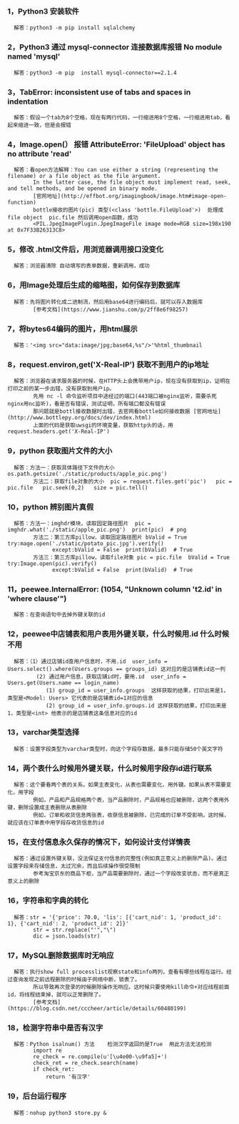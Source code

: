 ### 1，Python3 安装软件
      解答：python3 -m pip install sqlalchemy
### 2，Python3 通过 mysql-connector 连接数据库报错 No module named 'mysql'
      解答：python3 -m pip  install mysql-connector==2.1.4
### 3，TabError: inconsistent use of tabs and spaces in indentation
      解答：假设一个tab为8个空格，现在有两行代码，一行缩进用8个空格，一行缩进用tab，看起来缩进一致，但是会报错
### 4，Image.open(） 报错   AttributeError: 'FileUpload' object has no attribute 'read'
      解答：看open方法解释：You can use either a string (representing the filename) or a file object as the file argument. 
            In the latter case, the file object must implement read, seek, and tell methods, and be opened in binary mode.
            [官网地址](http://effbot.org/imagingbook/image.htm#image-open-function)
            bottle接收的图片(pic) 类型(<class 'bottle.FileUpload'>)  处理成file object  pic.file 然后调用open函数，成功
            <PIL.JpegImagePlugin.JpegImageFile image mode=RGB size=198x190 at 0x7F33B26313C8>
### 5，修改 .html文件后，用浏览器调用接口没变化
      解答：浏览器清除 自动填写的表单数据，重新调用，成功
### 6，用Image处理后生成的缩略图，如何保存到数据库
      解答：先将图片转化成二进制流，然后用base64进行编码后，就可以存入数据库
            [参考文档](https://www.jianshu.com/p/2ff8e6f98257)
### 7，将bytes64编码的图片，用html展示
      解答：'<img src="data:image/jpg;base64,%s"/>'%html_thumbnail
### 8，request.environ,get('X-Real-IP') 获取不到用户的ip地址
      解答：浏览器在请求服务器的时候，在HTTP头上会携带用户ip，现在没有获取到ip，证明在打印之前的某一步出错，没有获取到用户ip。
            先用 nc -l 命令监听项目中途经过的端口(443端口被nginx监听，需要杀死nginx用nc监听)，看是否有错误，测试证明，所有端口都没有错误
            那问题就是bottl接收数据时出错，去官网看bottle如何接收数据 [官网地址](http://www.bottlepy.org/docs/dev/index.html)
            上面的代码是获取uwsgi的环境变量，获取http头的话，用request.headers.get('X-Real-IP')
### 9，python 获取图片文件的大小
      解答：方法一：获取具体路径下文件的大小 os.path.getsize('./static/products/apple_pic.png')
            方法二：获取file对象的大小  pic = request.files.get('pic')   pic = pic.file   pic.seek(0,2)   size = pic.tell()
### 10，python 辨别图片真假
      解答：方法一：imghdr模块，读取固定路径图片  pic = imghdr.what('./static/apple_pic.png')  print(pic)  # png
            方法二：第三方库pillow，读取固定路径图片 bValid = True  try:mage.open('./static/potato_pic.jpg').verify()
                  except:bValid = False  print(bValid)  # True
            方法三：第三方库pillow，读取file对象 pic = pic.file  bValid = True  try:Image.open(pic).verify() 
                  except:bValid = False  print(bValid)  # True
### 11，peewee.InternalError: (1054, "Unknown column 't2.id' in 'where clause'")
      解答：在查询语句中去掉外键关联的id
### 12，peewee中店铺表和用户表用外键关联，什么时候用.id 什么时候不用
      解答：（1）通过店铺id查用户信息时，不用.id  user_info = Users.select().where(Users.groups == groups_id) 这对应的是店铺表id这一列
             (2) 通过用户信息，获取店铺id时，要用.id  user_info = Users.get(Users.name == login_name)
                (1) group_id = user_info.groups  这样获取的结果，打印出来是1，类型是<Model: Users> 它代表的是店铺表id=1对应的信息
                (2) group_id = user_info.groups.id 这样获取的结果，打印出来是1，类型是<int> 他表示的是店铺表这条信息对应的id
### 13，varchar类型选择
      解答：设置字段类型为varchar类型时，向这个字段存数据，最多只能存储50个英文字符
### 14，两个表什么时候用外键关联，什么时候用字段存id进行联系
      解答：这个要看两个表的关系。如果主表变化，从表也需要变化，用外键。如果从表不需要变化，用字段
            例如，产品和产品规格两个表，当产品删除时，产品规格也应被删除，这两个表用外键，删除设置成主表删除从表删除
            例如，订单和收货信息两张表，收获信息被删除，已完成的订单不受影响，这时候，就应该在订单表中用字段存收货信息的id
### 15，在支付信息永久保存的情况下，如何设计支付详情表
      解答：通过设置外键关联，没法保证支付信息的完整性(例如真正意义上的删除产品)。通过设置字段来存储信息，太过冗余，而且后续操作很受限制
            参考淘宝京东的商品下柜，当产品需要删除时，通过一个字段改变状态，而不是真正意义上的删除
### 16，字符串和字典的转化
      解答：str = '{'price': 70.0, 'lis': [{'cart_nid': 1, 'product_id': 1}, {'cart_nid': 2, 'product_id': 2]}'
            str = str.replace("'","\")
            dic = json.loads(str)
### 17，MySQL删除数据库时无响应
      解答：执行show full processlist观察state和info两列，查看有哪些线程在运行。经过查询发现之前远程删除的时候由于网络中断，锁表了。
            所以导致再次登录的时候删除操作无响应。这时候只要使用kill命令+对应线程前面id，将线程结束掉，就可以正常删除了。
            [参考文档](https://blog.csdn.net/cccheer/article/details/60480199)
### 18，检测字符串中是否有汉字
      解答：Python isalnum() 方法    检测汉字返回的是True  用此方法无法检测
            import re
            re_check = re.compile(u'[\u4e00-\u9fa5]+')
            check_ret = re_check.search(name)
            if check_ret:
                return '有汉字'
### 19，后台运行程序
      解答：nohup python3 store.py &
